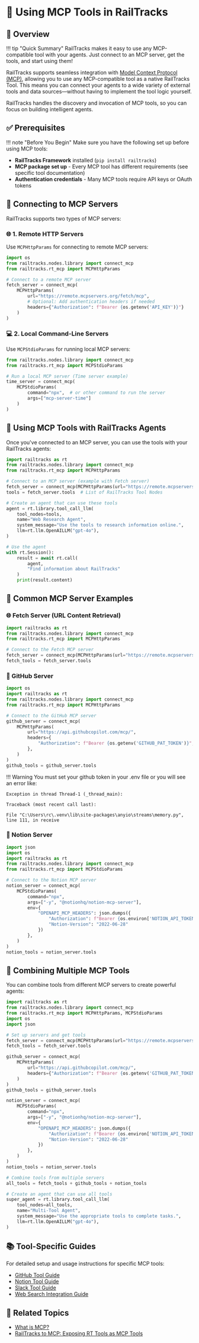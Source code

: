 # 🔧 Using MCP Tools in RailTracks

## 📝 Overview

!!! tip "Quick Summary"
    RailTracks makes it easy to use any MCP-compatible tool with your agents. Just connect to an MCP server, get the tools, and start using them!

RailTracks supports seamless integration with [Model Context Protocol (MCP)](mcp.md), allowing you to use any MCP-compatible tool as a native RailTracks Tool. This means you can connect your agents to a wide variety of external tools and data sources—without having to implement the tool logic yourself. 

RailTracks handles the discovery and invocation of MCP tools, so you can focus on building intelligent agents.

## ✅ Prerequisites

!!! note "Before You Begin"
    Make sure you have the following set up before using MCP tools:

- **RailTracks Framework** installed (`pip install railtracks`)
- **MCP package set up** - Every MCP tool has different requirements (see specific tool documentation)
- **Authentication credentials** - Many MCP tools require API keys or OAuth tokens

## 🔌 Connecting to MCP Servers

RailTracks supports two types of MCP servers:

### 🌐 1. Remote HTTP Servers

Use `MCPHttpParams` for connecting to remote MCP servers:

```python
import os
from railtracks.nodes.library import connect_mcp
from railtracks.rt_mcp import MCPHttpParams

# Connect to a remote MCP server
fetch_server = connect_mcp(
    MCPHttpParams(
        url="https://remote.mcpservers.org/fetch/mcp",
        # Optional: Add authentication headers if needed
        headers={"Authorization": f"Bearer {os.getenv('API_KEY')}"}
    )
)
```

### 💻 2. Local Command-Line Servers

Use `MCPStdioParams` for running local MCP servers:

```python
from railtracks.nodes.library import connect_mcp
from railtracks.rt_mcp import MCPStdioParams

# Run a local MCP server (Time server example)
time_server = connect_mcp(
    MCPStdioParams(
        command="npx",  # or other command to run the server
        args=["mcp-server-time"]
    )
)
```

## 🤖 Using MCP Tools with RailTracks Agents

Once you've connected to an MCP server, you can use the tools with your RailTracks agents:

```python
import railtracks as rt
from railtracks.nodes.library import connect_mcp
from railtracks.rt_mcp import MCPHttpParams

# Connect to an MCP server (example with Fetch server)
fetch_server = connect_mcp(MCPHttpParams(url="https://remote.mcpservers.org/fetch/mcp"))
tools = fetch_server.tools  # List of RailTracks Tool Nodes

# Create an agent that can use these tools
agent = rt.library.tool_call_llm(
    tool_nodes=tools,
    name="Web Research Agent",
    system_message="Use the tools to research information online.",
    llm=rt.llm.OpenAILLM("gpt-4o"),
)

# Use the agent
with rt.Session():
    result = await rt.call(
        agent,
        "Find information about RailTracks"
    )
    print(result.content)
```

## 🧪 Common MCP Server Examples

### 🌐 Fetch Server (URL Content Retrieval)

```python
import railtracks as rt
from railtracks.nodes.library import connect_mcp
from railtracks.rt_mcp import MCPHttpParams

# Connect to the Fetch MCP server
fetch_server = connect_mcp(MCPHttpParams(url="https://remote.mcpservers.org/fetch/mcp"))
fetch_tools = fetch_server.tools
```

### 🐙 GitHub Server

```python
import os
import railtracks as rt
from railtracks.nodes.library import connect_mcp
from railtracks.rt_mcp import MCPHttpParams

# Connect to the GitHub MCP server
github_server = connect_mcp(
    MCPHttpParams(
        url="https://api.githubcopilot.com/mcp/",
        headers={
            "Authorization": f"Bearer {os.getenv('GITHUB_PAT_TOKEN')}",
        },
    )
)
github_tools = github_server.tools
```


!!! Warning
    You must set your github token in your .env file or you will see an error like:
    
    Exception in thread Thread-1 (_thread_main):

    Traceback (most recent call last):
    
    File "C:\Users\rc\.venv\lib\site-packages\anyio\streams\memory.py", line 111, in receive

### 📘 Notion Server

```python
import json
import os
import railtracks as rt
from railtracks.nodes.library import connect_mcp
from railtracks.rt_mcp import MCPStdioParams

# Connect to the Notion MCP server
notion_server = connect_mcp(
    MCPStdioParams(
        command="npx",
        args=["-y", "@notionhq/notion-mcp-server"],
        env={
            "OPENAPI_MCP_HEADERS": json.dumps({
                "Authorization": f"Bearer {os.environ['NOTION_API_TOKEN']}",
                "Notion-Version": "2022-06-28"
            })
        },
    )
)
notion_tools = notion_server.tools
```

## 🧩 Combining Multiple MCP Tools

You can combine tools from different MCP servers to create powerful agents:

```python
import railtracks as rt
from railtracks.nodes.library import connect_mcp
from railtracks.rt_mcp import MCPHttpParams, MCPStdioParams
import os
import json

# Set up servers and get tools
fetch_server = connect_mcp(MCPHttpParams(url="https://remote.mcpservers.org/fetch/mcp"))
fetch_tools = fetch_server.tools

github_server = connect_mcp(
    MCPHttpParams(
        url="https://api.githubcopilot.com/mcp/",
        headers={"Authorization": f"Bearer {os.getenv('GITHUB_PAT_TOKEN')}"},
    )
)
github_tools = github_server.tools

notion_server = connect_mcp(
    MCPStdioParams(
        command="npx",
        args=["-y", "@notionhq/notion-mcp-server"],
        env={
            "OPENAPI_MCP_HEADERS": json.dumps({
                "Authorization": f"Bearer {os.environ['NOTION_API_TOKEN']}",
                "Notion-Version": "2022-06-28"
            })
        },
    )
)
notion_tools = notion_server.tools

# Combine tools from multiple servers
all_tools = fetch_tools + github_tools + notion_tools

# Create an agent that can use all tools
super_agent = rt.library.tool_call_llm(
    tool_nodes=all_tools,
    name="Multi-Tool Agent",
    system_message="Use the appropriate tools to complete tasks.",
    llm=rt.llm.OpenAILLM("gpt-4o"),
)
```

## 📚 Tool-Specific Guides

For detailed setup and usage instructions for specific MCP tools:

- [GitHub Tool Guide](../guides/github.md)
- [Notion Tool Guide](../guides/notion.md)
- [Slack Tool Guide](../guides/slack.md)
- [Web Search Integration Guide](../guides/websearch_integration.md)

## 🔗 Related Topics

- [What is MCP?](mcp.md)
- [RailTracks to MCP: Exposing RT Tools as MCP Tools](RTtoMCP.md)